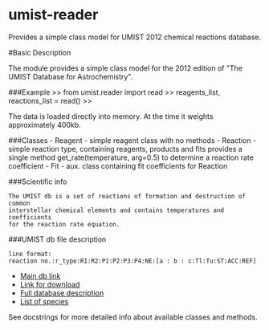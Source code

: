 # umist-reader
Provides a simple class model for UMIST 2012 chemical reactions database.

#Basic Description

The module provides a simple class model for the 2012 edition of "The UMIST Database for Astrochemistry".

###Example
    >> from umist.reader import read
    >> reagents_list, reactions_list = read()
    >>

The data is loaded directly into memory. At the time it weights approximately 400kb.

###Classes
    - Reagent - simple reagent class with no methods
    - Reaction - simple reaction type, containing reagents, products and fits
        provides a single method get_rate(temperature, arg=0.5) to determine a reaction rate coefficient
    - Fit - aux. class containing fit coefficients for Reaction

###Scientific info

    The UMIST db is a set of reactions of formation and destruction of common
    interstellar chemical elements and contains temperatures and coefficients
    for the reaction rate equation.

###UMIST db file description

    line format:
    reaction no.:r_type:R1:R2:P1:P2:P3:P4:NE:[a : b : c:Tl:Tu:ST:ACC:REF]

- [Main db link](http://udfa.ajmarkwick.net/)
- [Link for download](http://udfa.ajmarkwick.net/downloads/RATE12.dist.txt)
- [Full database description](http://arxiv.org/pdf/1212.6362v1.pdf)
- [List of species](http://udfa.ajmarkwick.net/index.php?mode=species)

See docstrings for more detailed info about available classes and methods.
